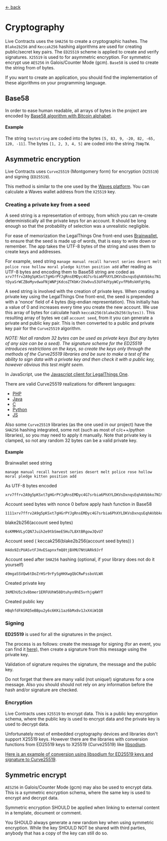 [← back](./)

# Cryptography

Live Contracts uses the `SHA256` to create a cryptographic hashes. The `Blake2b256` and `Keccak256` hashing algorithms
are used for creating public/secret key pairs. The `ED25519` scheme is applied to create and verify signatures. `X25519`
is used to for asymmetric encryption. For symmetric encrypt use `AES256` in Galois/Counter Mode (gcm). `Base58` is used
to create the string from of bytes.

If you want to create an application, you should find the implementation of these algorithms on your programming
language.

## Base58

In order to ease human readable, all arrays of bytes in the project are encoded by [Base58 algorithm with Bitcoin
alphabet](https://en.bitcoin.it/wiki/Base58Check_encoding).

#### Example 
The string `teststring` are coded into the bytes `[5, 83, 9, -20, 82, -65, 120, -11]`. The bytes `[1, 2, 3, 4, 5]` are
coded into the string `7bWpTW`.

## Asymmetric encryption

Live Contracts uses `Curve25519` (Montgomery form) for encryption (`X25519`) and signing (`ED25519`).

This method is similar to the one used by the [Waves platform](https://wavesplatform.com/). You can calculate a Waves
wallet address from the `X25519` key.

### Creating a private key from a seed

A seed string is a representation of entropy, from which you can re-create deterministically all the private keys for
an account. It should be long enough so that the probability of selection was a unrealistic negligible.

For ease of memorization the LegalThings One front-end uses [Brainwallet](https://en.bitcoin.it/wiki/Brainwallet), to
ensure that the seed is made up of words, that is easy to write down or remember. The app takes the UTF-8 bytes of
the string and uses them to create keys and addresses.

For example, seed string `manage manual recall harvest series desert melt police rose hollow moral pledge kitten
position add` after reading as UTF-8 bytes and encoding them to Base58 string are coded as
`xrv7ffrv2A9g5pKSxt7gHGrPYJgRnsEMDyc4G7srbia6PhXYLDKVsDxnqsEqhAVbbko7N1tDyaSrWCZBoMyvdwaFNjWNPjKdcoZTKbKr2Vw9vu53Uf4dYpyWCyvfPbRskHfgt9q`.

A seed string is involved with the creation of private keys. When creating a private key using the LegalThings One
front-end, the seed is prepended with a 'nonce' field of 4 bytes (big-endian representation). This initially has a value
of 0 and increases every time you create the new account. We use this array of bytes for calculate hash
`keccak256(blake2b256(bytes))`. This resulting array of bytes we call `account seed`, from it you can generate a private
and public key pair. This is then converted to a public and private key pair for the `Curve25519` algorithm.

*NOTE: Not all random 32 bytes can be used as private keys (but any bytes of any size can be a seed). The signature
scheme for the ED25519 introduces restrictions on the keys, so create the keys only through the methods of the
Curve25519 libraries and be sure to make a test of the ability to sign data with a private key and then check it with a
public key, however obvious this test might seem.*

In JavaScript, use the [Javascript client for LegalThings One](https://github.com/legalthings/lto-api).

There are valid Curve25519 realizations for different languages:
- [PHP](http://php.net/manual/en/book.sodium.php)
- [Java](https://github.com/signalapp/curve25519-java/)
- [C](https://github.com/signalapp/curve25519-java/tree/master/android/jni)
- [Python](https://github.com/tgalal/python-axolotl-curve25519)
- [JS](https://github.com/wavesplatform/curve25519-js)

Also some `Curve25519` libraries (as the one used in our project) have the `SHA256` hashing integrated, some not
(such as most of c/c++/python libraries), so you may need to apply it manually. Note that private key is clamped, so not
any random 32 bytes can be a valid private key.

#### Example

Brainwallet seed string
```
manage manual recall harvest series desert melt police rose hollow moral pledge kitten position add
```

As UTF-8 bytes encoded
```
xrv7ffrv2A9g5pKSxt7gHGrPYJgRnsEMDyc4G7srbia6PhXYLDKVsDxnqsEqhAVbbko7N1tDyaSrWCZBoMyvdwaFNjWNPjKdcoZTKbKr2Vw9vu53Uf4dYpyWCyvfPbRskHfgt9q
```

Account seed bytes with nonce 0 before apply hash function in Base58
```
1111xrv7ffrv2A9g5pKSxt7gHGrPYJgRnsEMDyc4G7srbia6PhXYLDKVsDxnqsEqhAVbbko7N1tDyaSrWCZBoMyvdwaFNjWNPjKdcoZTKbKr2Vw9vu53Uf4dYpyWCyvfPbRskHfgt9q
```

blake2b256(account seed bytes)
```
6sKMMHVLyCQN7Juih2e9tbSmeE5Hu7L8XtBRgowJQvU7
```

Account seed ( keccak256(blake2b256(account seed bytes)) )
```
H4do9ZcPUASvtFJHvESapnxfmQ8tjBXMU7NtUARk9Jrf
```

Account seed after `SHA256` hashing (optional, if your library does not do it yourself)
```
49mgaSSVQw6tDoZrHSr9rFySgHHXwgQbCRwFssboVLWX
```

Created private key
```
3kMEhU5z3v8bmer1ERFUUhW58Dtuhyo9hE5vrhjqAWYT
```

Created public key
```
HBqhfdFASRQ5eBBpu2y6c6KKi1az6bMx8v1JxX4iW1Q8
```

### Signing

**ED25519** is used for all the signatures in the project.

The process is as follows: create the message for signing (for an event, you can find it
[here](http://schema.livecontract.io/event-chain/#signature)), then create a signature from this message using the
private key.

Validation of signature requires the signature, the message and the public key.

Do not forget that there are many valid (not unique!) signatures for a one message. Also you should should not rely on
any information before the hash and/or signature are checked.

### Encryption

Live Contracts uses `X25519` to encrypt data. This is a public key encryption schema, where the public key is used to
encrypt data and the private key is used to decrypt data.

Unfortunately most of embedded cryptography devices and libraries don't support X25519 keys. However there are the
libraries with conversion functions from ED25519 keys to X25519 (Curve25519) like
[libsodium](https://download.libsodium.org/doc/advanced/ed25519-curve25519.html).

[Here is an example of conversion using libsodium for ED25519 keys and signature to Curve25519](https://gist.github.com/Tolsi/d64fcb09db4ead75e5eeeab445284c93).

## Symmetric encrypt

`AES256` in Galois/Counter Mode (gcm) may also be used to encrypt data. This is a symmetric encryption schema, where the
same key is used to encrypt and decrypt data.

Symmetric encryption SHOULD be applied when linking to external content in a template, document or comment.

You SHOULD always generate a new random key when using symmetric encryption. While the key SHOULD NOT be shared with
third parties, anybody that has a copy of the key can still do so.
